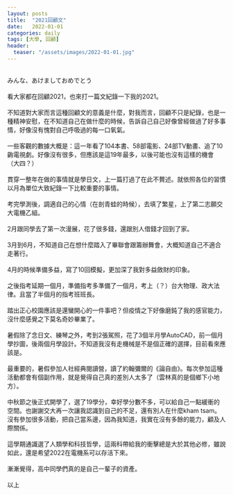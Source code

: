 ```yaml
---
layout: posts
title:  "2021回顧文"
date:   2022-01-01
categories: daily
tags: [大學, 回顧]
header: 
  teaser: "/assets/images/2022-01-01.jpg"
---
```

<br>
みんな、あけましておめでとう<br><br>
看大家都在回顧2021，也來打一篇文紀錄一下我的2021。<br><br>
不知道對大家而言這種回顧文的意義是什麼，對我而言，回顧不只是紀錄，也是一種精神安慰，在不知道自己在做什麼的時候，告訴自己自己好像曾經做過了好多事情，好像沒有愧對自己呼吸過的每一口氧氣。<br><br>
一些客觀的數據大概是：這一年看了104本書、58部電影、24部TV動畫、追了10齣電視劇。好像沒有很多，但應該是這19年最多，以後可能也沒有這樣的機會（大四？）<br><br>
貫穿一整年在做的事情就是學日文，上一篇打過了在此不贅述。就依照各位的習慣以月為單位大致紀錄一下比較重要的事情。<br><br>
考完學測後，調適自己的心情（在剖青蛙的時候），去填了繁星，上了第二志願交大電機乙組。<br><br>
2月跟同學去了第一次漫展，花了很多錢，還跟別人借錢才回到了家。<br><br>
3月到6月，不知道自己在想什麼踏入了畢聯會跟籌辦舞會，大概知道自己不適合走著行。<br><br>
4月的時候準備多益，寫了10回模擬，更加深了我對多益斂財的印象。<br><br>
之後指考延期一個月，準備指考多準備了一個月，考上（？）台大物理、政大法律。且當了半個月的指考班班長。<br><br>
踏出正心校園應該是還蠻開心的一件事吧？但疫情之下好像磨鈍了我的感官能力，沒什麼感覺之下莫名奇妙畢業了。<br><br>
暑假除了念日文、練琴之外，考到2張駕照，花了3個半月學AutoCAD，前一個月學抄圖，後兩個月學設計。不知道我沒有走機械是不是個正確的選擇，目前看來應該是。<br><br>
最重要的，暑假參加人社經典閱讀營，讀了約翰彌爾的《論自由》。每次參加這種活動都會有個副作用，就是覺得自己真的差別人太多了（雲林真的是個鄉下小地方）。<br><br>
中秋節之後正式開學了，選了19學分，幸好學分數不多，可以給自己一點緩衝的空間。也謝謝交大再一次讓我認識到自己的不足，還有別人在什麼kham tsam。沒有參加很多活動，把自己當系邊，因為我知道，我實在沒有多餘的能力，顧及人際關係。<br><br>
這學期通識選了人類學和科技哲學，這兩科帶給我的衝擊總是大於其他必修，雖說如此，還是希望2022在電機系可以存活下來。<br><br>
漸漸覺得，高中同學們真的是自己一輩子的資產。<br><br>
以上<br><br>